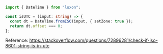 ```ts
import { DateTime } from "luxon";

const isUTC = (input: string) => {
  const dt = DateTime.fromISO(input, { setZone: true });
  return dt.offset === 0;
};
```

Reference: https://stackoverflow.com/questions/72896281/check-if-iso-8601-string-is-in-utc
